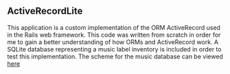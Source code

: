 ## ActiveRecordLite

This application is a custom implementation of the ORM ActiveRecord used in
the Rails web framework. This code was written from scratch in order
for me to gain a better understanding of how ORMs and ActiveRecord work.
A SQLite database representing a music label inventory is included in order
to test this implementation. The scheme for the music database can be viewed [here]

[here]: ./docs/schema.md
